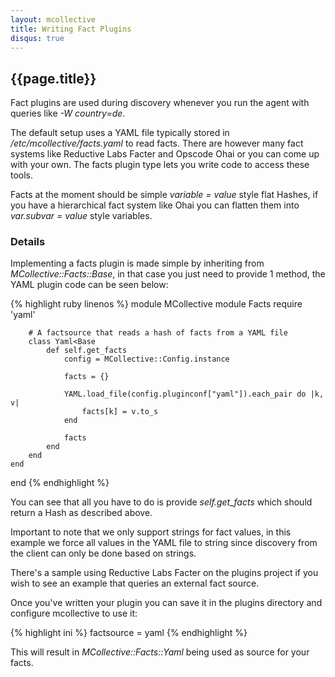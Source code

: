 ```yaml
---
layout: mcollective
title: Writing Fact Plugins
disqus: true
---
```

[SimpleRPCAuthorization]: /simplerpc/authorization.html
[Registration]: registration.html

## {{page.title}}

Fact plugins are used during discovery whenever you run the agent with queries like *-W country=de*.

The default setup uses a YAML file typically stored in */etc/mcollective/facts.yaml* to read facts.  There are however many fact systems like Reductive Labs Facter and Opscode Ohai or you can come up with your own.  The facts plugin type lets you write code to access these tools.

Facts at the moment should be simple *variable = value* style flat Hashes, if you have a hierarchical fact system like Ohai you can flatten them into *var.subvar = value* style variables.

### Details
Implementing a facts plugin is made simple by inheriting from *MCollective::Facts::Base*, in that case you just need to provide 1 method, the YAML plugin code can be seen below:

{% highlight ruby linenos %}
module MCollective
    module Facts
        require 'yaml'

        # A factsource that reads a hash of facts from a YAML file
        class Yaml<Base
            def self.get_facts
                config = MCollective::Config.instance

                facts = {}

                YAML.load_file(config.pluginconf["yaml"]).each_pair do |k, v|
                    facts[k] = v.to_s
                end

                facts
            end
        end
    end
end
{% endhighlight %}

You can see that all you have to do is provide *self.get_facts* which should return a Hash as described above.

Important to note that we only support strings for fact values, in this example we force all values in the YAML file to string since discovery from the client can only be done based on strings.

There's a sample using Reductive Labs Facter on the plugins project if you wish to see an example that queries an external fact source.

Once you've written your plugin you can save it in the plugins directory and configure mcollective to use it:

{% highlight ini %}
factsource = yaml
{% endhighlight %}

This will result in *MCollective::Facts::Yaml* being used as source for your facts.
